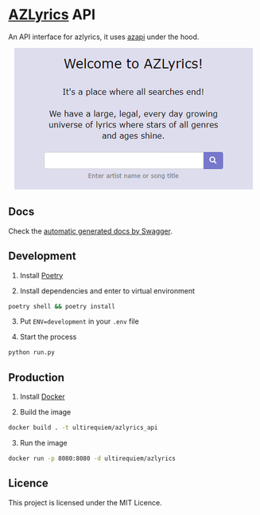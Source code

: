 # [AZLyrics](https://www.azlyrics.com) API

An API interface for azlyrics,
it uses [azapi](https://github.com/elmoiv/azapi) under the hood.

<div align="center">
  <img src="./assets/cover.png" />
</div>

## Docs

Check the [automatic generated docs by Swagger](https://azlyrics.herokuapp.com/docs).

## Development

1. Install [Poetry](https://python-poetry.org)

2. Install dependencies and enter to virtual environment

```sh
poetry shell && poetry install
```

3. Put `ENV=development` in your `.env` file

4. Start the process

```sh
python run.py
```

## Production

1. Install [Docker](https://docs.docker.com/get-docker)

2. Build the image

```sh
docker build . -t ultirequiem/azlyrics_api
```

3. Run the image

```sh
docker run -p 8080:8080 -d ultirequiem/azlyrics
```

## Licence

This project is licensed under the MIT Licence.
